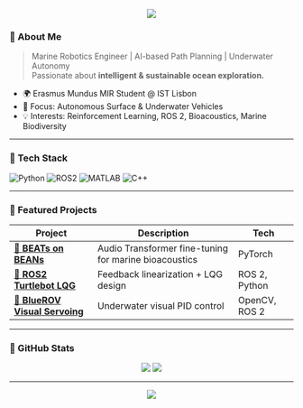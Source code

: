 <!-- 헤더 애니메이션 (파도 느낌) -->
<p align="center">
  <img src="https://capsule-render.vercel.app/api?type=waving&color=00B4D8&height=120&section=header&text=🌊%20Welcome%20Aboard%20%7C%20Hyejoo%20Kwon%20🌊&fontSize=25&fontColor=ffffff&animation=twinkling" />
</p>

### 🐋 About Me
> Marine Robotics Engineer | AI-based Path Planning | Underwater Autonomy  
> Passionate about **intelligent & sustainable ocean exploration.**

- 🌍 Erasmus Mundus MIR Student @ IST Lisbon  
- 🤖 Focus: Autonomous Surface & Underwater Vehicles  
- 💡 Interests: Reinforcement Learning, ROS 2, Bioacoustics, Marine Biodiversity

---

### 🌊 Tech Stack
![Python](https://img.shields.io/badge/Python-3776AB?style=for-the-badge&logo=python&logoColor=white)
![ROS2](https://img.shields.io/badge/ROS2-22314E?style=for-the-badge&logo=ros&logoColor=white)
![MATLAB](https://img.shields.io/badge/MATLAB-ff9100?style=for-the-badge&logo=mathworks&logoColor=white)
![C++](https://img.shields.io/badge/C++-00599C?style=for-the-badge&logo=cplusplus&logoColor=white)

---

### 🐠 Featured Projects
| Project | Description | Tech |
|----------|--------------|------|
| [🌊 **BEATs on BEANs**](https://github.com/S1194789/AI-Project-2---BEATs-on-BEANs) | Audio Transformer fine-tuning for marine bioacoustics | PyTorch |
| [🤖 **ROS2 Turtlebot LQG**](https://github.com/S1194789/Ros2_Turtlebot_Project) | Feedback linearization + LQG design | ROS 2, Python |
| [🐋 **BlueROV Visual Servoing**](https://github.com/S1194789/Visual-Servoing-with-BlueROV) | Underwater visual PID control | OpenCV, ROS 2 |

---

### 🌅 GitHub Stats
<p align="center">
  <img src="https://github-readme-stats.vercel.app/api?username=S1194789&show_icons=true&theme=ocean_dark&hide_border=true" />
  <img src="https://github-readme-streak-stats.herokuapp.com?user=S1194789&theme=blue-navy&hide_border=true" />
</p>

---

<p align="center">
  <img src="https://capsule-render.vercel.app/api?type=waving&color=0077B6&height=120&section=footer" />
</p>
